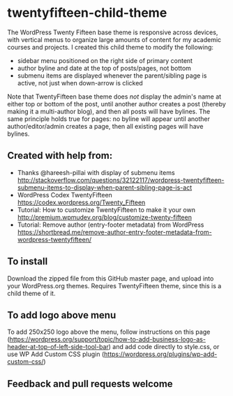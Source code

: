 # twentyfifteen-child-theme
The WordPress Twenty Fifteen base theme is responsive across devices, with vertical menus to organize large amounts of content for my academic courses and projects. I created this child theme to modify the following:

- sidebar menu positioned on the right side of primary content
- author byline and date at the top of posts/pages, not bottom
- submenu items are displayed whenever the parent/sibling page is active, not just when down-arrow is clicked

Note that TwentyFifteen base theme does *not* display the admin's name at either top or bottom of the post, until another author creates a post (thereby making it a multi-author blog), and then all posts will have bylines. The same principle holds true for pages: no byline will appear until another author/editor/admin creates a page, then all existing pages will have bylines.

## Created with help from:

- Thanks @hareesh-pillai with display of submenu items http://stackoverflow.com/questions/32122117/wordpress-twentyfifteen-submenu-items-to-display-when-parent-sibling-page-is-act
- WordPress Codex TwentyFifteen https://codex.wordpress.org/Twenty_Fifteen
- Tutorial: How to customize TwentyFifteen to make it your own http://premium.wpmudev.org/blog/customize-twenty-fifteen
- Tutorial: Remove author (entry-footer metadata) from WordPress https://shortbread.me/remove-author-entry-footer-metadata-from-wordpress-twentyfifteen/

## To install
Download the zipped file from this GitHub master page, and upload into your WordPress.org themes. Requires TwentyFifteen theme, since this is a child theme of it.

## To add logo above menu

To add 250x250 logo above the menu, follow instructions on this page (https://wordpress.org/support/topic/how-to-add-business-logo-as-header-at-top-of-left-side-tool-bar) and add code directly to style.css, or use WP Add Custom CSS plugin  (https://wordpress.org/plugins/wp-add-custom-css/) 

## Feedback and pull requests welcome
